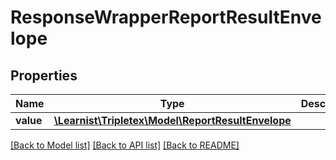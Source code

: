 # ResponseWrapperReportResultEnvelope

## Properties
Name | Type | Description | Notes
------------ | ------------- | ------------- | -------------
**value** | [**\Learnist\Tripletex\Model\ReportResultEnvelope**](ReportResultEnvelope.md) |  | [optional] 

[[Back to Model list]](../../README.md#documentation-for-models) [[Back to API list]](../../README.md#documentation-for-api-endpoints) [[Back to README]](../../README.md)

